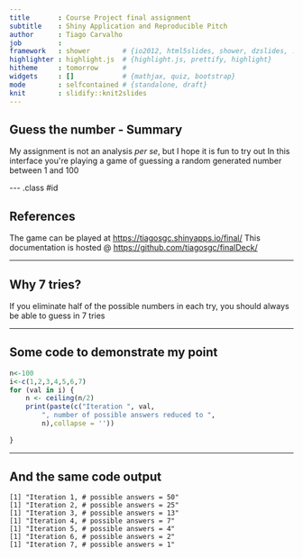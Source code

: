 ```yaml
---
title       : Course Project final assignment
subtitle    : Shiny Application and Reproducible Pitch
author      : Tiago Carvalho
job         : 
framework   : shower        # {io2012, html5slides, shower, dzslides, ...}
highlighter : highlight.js  # {highlight.js, prettify, highlight}
hitheme     : tomorrow      # 
widgets     : []            # {mathjax, quiz, bootstrap}
mode        : selfcontained # {standalone, draft}
knit        : slidify::knit2slides
---
```


## Guess the number - Summary

My assignment is not an analysis _per se_, but I hope it is fun to try out
In this interface you're playing a game of guessing a random generated number between 1 and 100

--- .class #id 

## References 

The game can be played at https://tiagosgc.shinyapps.io/final/
This documentation is hosted @ https://github.com/tiagosgc/finalDeck/

---

## Why 7 tries?

If you eliminate half of the possible numbers in each try, you should always be able to guess in 7 tries


---

## Some code to demonstrate my point


```r
n<-100
i<-c(1,2,3,4,5,6,7)
for (val in i) {
    n <- ceiling(n/2)
    print(paste(c("Iteration ", val,
        ", number of possible answers reduced to ",
        n),collapse = ''))
    
}
```

---

## And the same code output


```
[1] "Iteration 1, # possible answers = 50"
[1] "Iteration 2, # possible answers = 25"
[1] "Iteration 3, # possible answers = 13"
[1] "Iteration 4, # possible answers = 7"
[1] "Iteration 5, # possible answers = 4"
[1] "Iteration 6, # possible answers = 2"
[1] "Iteration 7, # possible answers = 1"
```






